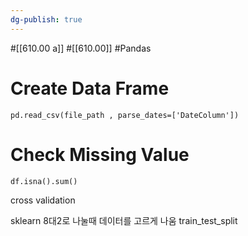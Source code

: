```yaml
---
dg-publish: true
---
```



#[[610.00 a]] #[[610.00]] #Pandas 



# Create Data Frame



`pd.read_csv(file_path , parse_dates=['DateColumn'])`


# Check Missing Value
`df.isna().sum()`




cross validation

sklearn
8대2로 나눌때 데이터를 고르게 나움
train_test_split 